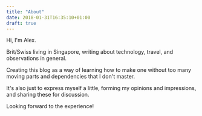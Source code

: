 ```yaml
---
title: "About"
date: 2018-01-31T16:35:10+01:00
draft: true
---
```


Hi, I'm Alex. 

Brit/Swiss living in Singapore, writing about technology, travel, and observations in general.

Creating this blog as a way of learning how to make one without too many moving parts and dependencies that I don't master. 

It's also just to express myself a little, forming my opinions and impressions, and sharing these for discussion. 

Looking forward to the experience! 


